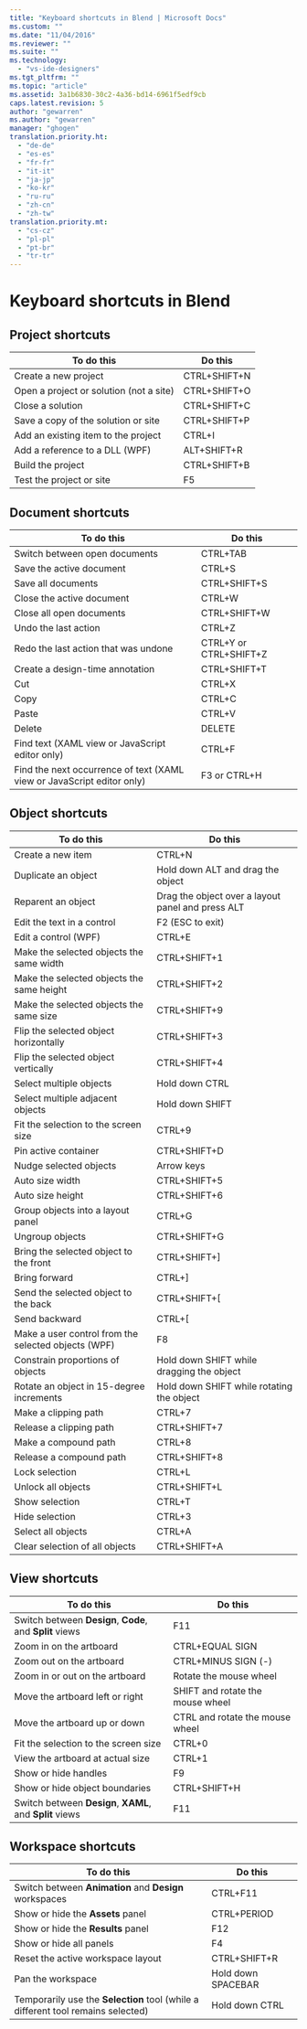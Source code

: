```yaml
---
title: "Keyboard shortcuts in Blend | Microsoft Docs"
ms.custom: ""
ms.date: "11/04/2016"
ms.reviewer: ""
ms.suite: ""
ms.technology: 
  - "vs-ide-designers"
ms.tgt_pltfrm: ""
ms.topic: "article"
ms.assetid: 3a1b6830-30c2-4a36-bd14-6961f5edf9cb
caps.latest.revision: 5
author: "gewarren"
ms.author: "gewarren"
manager: "ghogen"
translation.priority.ht: 
  - "de-de"
  - "es-es"
  - "fr-fr"
  - "it-it"
  - "ja-jp"
  - "ko-kr"
  - "ru-ru"
  - "zh-cn"
  - "zh-tw"
translation.priority.mt: 
  - "cs-cz"
  - "pl-pl"
  - "pt-br"
  - "tr-tr"
---
```

# Keyboard shortcuts in Blend
## Project shortcuts  
  
|To do this|Do this|  
|----------------|-------------|  
|Create a new project|CTRL+SHIFT+N|  
|Open a project or solution (not a site)|CTRL+SHIFT+O|  
|Close a solution|CTRL+SHIFT+C|  
|Save a copy of the solution or site|CTRL+SHIFT+P|  
|Add an existing item to the project|CTRL+I|  
|Add a reference to a DLL (WPF)|ALT+SHIFT+R|  
|Build the project|CTRL+SHIFT+B|  
|Test the project or site|F5|  
  
## Document shortcuts  
  
|To do this|Do this|  
|----------------|-------------|  
|Switch between open documents|CTRL+TAB|  
|Save the active document|CTRL+S|  
|Save all documents|CTRL+SHIFT+S|  
|Close the active document|CTRL+W|  
|Close all open documents|CTRL+SHIFT+W|  
|Undo the last action|CTRL+Z|  
|Redo the last action that was undone|CTRL+Y or CTRL+SHIFT+Z|  
|Create a design-time annotation|CTRL+SHIFT+T|  
|Cut|CTRL+X|  
|Copy|CTRL+C|  
|Paste|CTRL+V|  
|Delete|DELETE|  
|Find text (XAML view or JavaScript editor only)|CTRL+F|  
|Find the next occurrence of text (XAML view or JavaScript editor only)|F3 or CTRL+H|  
  
## Object shortcuts  
  
|To do this|Do this|  
|----------------|-------------|  
|Create a new item|CTRL+N|  
|Duplicate an object|Hold down ALT and drag the object|  
|Reparent an object|Drag the object over a layout panel and press ALT|  
|Edit the text in a control|F2 (ESC to exit)|  
|Edit a control (WPF)|CTRL+E|  
|Make the selected objects the same width|CTRL+SHIFT+1|  
|Make the selected objects the same height|CTRL+SHIFT+2|  
|Make the selected objects the same size|CTRL+SHIFT+9|  
|Flip the selected object horizontally|CTRL+SHIFT+3|  
|Flip the selected object vertically|CTRL+SHIFT+4|  
|Select multiple objects|Hold down CTRL|  
|Select multiple adjacent objects|Hold down SHIFT|  
|Fit the selection to the screen size|CTRL+9|  
|Pin active container|CTRL+SHIFT+D|  
|Nudge selected objects|Arrow keys|  
|Auto size width|CTRL+SHIFT+5|  
|Auto size height|CTRL+SHIFT+6|  
|Group objects into a layout panel|CTRL+G|  
|Ungroup objects|CTRL+SHIFT+G|  
|Bring the selected object to the front|CTRL+SHIFT+]|  
|Bring forward|CTRL+]|  
|Send the selected object to the back|CTRL+SHIFT+[|  
|Send backward|CTRL+[|  
|Make a user control from the selected objects (WPF)|F8|  
|Constrain proportions of objects|Hold down SHIFT while dragging the object|  
|Rotate an object in 15-degree increments|Hold down SHIFT while rotating the object|  
|Make a clipping path|CTRL+7|  
|Release a clipping path|CTRL+SHIFT+7|  
|Make a compound path|CTRL+8|  
|Release a compound path|CTRL+SHIFT+8|  
|Lock selection|CTRL+L|  
|Unlock all objects|CTRL+SHIFT+L|  
|Show selection|CTRL+T|  
|Hide selection|CTRL+3|  
|Select all objects|CTRL+A|  
|Clear selection of all objects|CTRL+SHIFT+A|  
  
## View shortcuts  
  
|To do this|Do this|  
|----------------|-------------|  
|Switch between **Design**, **Code**, and **Split** views|F11|  
|Zoom in on the artboard|CTRL+EQUAL SIGN|  
|Zoom out on the artboard|CTRL+MINUS SIGN (-)|  
|Zoom in or out on the artboard|Rotate the mouse wheel|  
|Move the artboard left or right|SHIFT and rotate the mouse wheel|  
|Move the artboard up or down|CTRL and rotate the mouse wheel|  
|Fit the selection to the screen size|CTRL+0|  
|View the artboard at actual size|CTRL+1|  
|Show or hide handles|F9|  
|Show or hide object boundaries|CTRL+SHIFT+H|  
|Switch between **Design**, **XAML**, and **Split** views|F11|  
  
## Workspace shortcuts  
  
|To do this|Do this|  
|----------------|-------------|  
|Switch between **Animation** and **Design** workspaces|CTRL+F11|  
|Show or hide the **Assets** panel|CTRL+PERIOD|  
|Show or hide the **Results** panel|F12|  
|Show or hide all panels|F4|  
|Reset the active workspace layout|CTRL+SHIFT+R|  
|Pan the workspace|Hold down SPACEBAR|  
|Temporarily use the **Selection** tool (while a different tool remains selected)|Hold down CTRL|